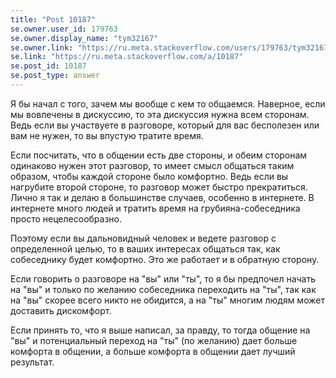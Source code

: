 ```yaml
---
title: "Post 10187"
se.owner.user_id: 179763
se.owner.display_name: "tym32167"
se.owner.link: "https://ru.meta.stackoverflow.com/users/179763/tym32167"
se.link: "https://ru.meta.stackoverflow.com/a/10187"
se.post_id: 10187
se.post_type: answer
---
```

<p>Я бы начал с того, зачем мы вообще с кем то общаемся. Наверное, если мы вовлечены в дискуссию, то эта дискуссия нужна всем сторонам. Ведь если вы участвуете в разговоре, который для вас бесполезен или вам не нужен, то вы впустую тратите время. </p>

<p>Если посчитать, что в общении есть две стороны, и обеим сторонам одинаково нужен этот разговор, то имеет смысл общаться таким образом, чтобы каждой стороне было комфортно. Ведь если вы нагрубите второй стороне, то разговор может быстро прекратиться. Лично я так и делаю в большинстве случаев, особенно в интернете. В интернете много людей и тратить время на грубияна-собеседника просто нецелесообразно. </p>

<p>Поэтому если вы дальновидный человек и ведете разговор с определенной целью, то в ваших интересах общаться так, как собеседнику будет комфортно. Это же работает и в обратную сторону. </p>

<p>Если говорить о разговоре на "вы" или "ты", то я бы предпочел начать на "вы" и только по желанию собеседника переходить на "ты", так как на "вы" скорее всего никто не обидится, а на "ты" многим людям может доставить дискомфорт. </p>

<p>Если принять то, что я выше написал, за правду, то тогда общение на "вы" и потенциальный переход на "ты" (по желанию) дает больше комфорта в общении, а больше комфорта в общении дает лучший результат. </p>
